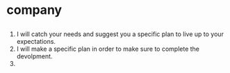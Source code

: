 # company

## 
1. I will catch your needs and suggest you a specific plan to live up to your expectations.
2. I will make a specific plan in order to make sure to complete the devolpment.
3. 
